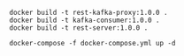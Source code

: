 `docker build -t rest-kafka-proxy:1.0.0 .` <br>
`docker build -t kafka-consumer:1.0.0 .` <br>
`docker build -t rest-server:1.0.0 .` <br>

`docker-compose -f docker-compose.yml up -d`